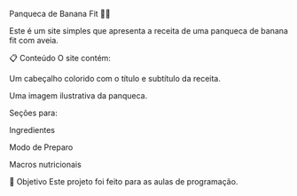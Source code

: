 Panqueca de Banana Fit 🍌🥞

Este é um site simples que apresenta a receita de uma panqueca de banana fit com aveia.

📋 Conteúdo
O site contém:

Um cabeçalho colorido com o título e subtítulo da receita.

Uma imagem ilustrativa da panqueca.

Seções para:

Ingredientes

Modo de Preparo

Macros nutricionais

🎯 Objetivo
Este projeto foi feito para as aulas de programação.
